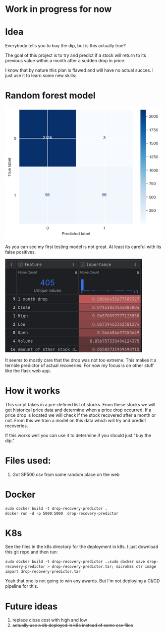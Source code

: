 # Work in progress for now

# Idea
Everybody tells you to buy the dip, but is this actually true?

The goal of this project is to try and predict if a stock will return to its previous value within a month after a sudden drop in price. 

I know that by nature this plan is flawed and will have no actual succes. I just use it to learn some new skills:

# Random forest model
![First_model](./readme/first-model.png "First model")

As you can see my first testing model is not great. At least its careful with its false positives.

![feature-importance](./readme/feature-importances.png "Feature importance")

It seems to mostly care that the drop was not too extreme. This makes it a terrible predictor of actual recoveries. For now my focus is on other stuff like the flask web app.

# How it works 
This script takes in a pre-defined list of stocks. From these stocks we will get historical price data and determine when a price drop occurred. 
If a price drop is located we will check if the stock recovered after a month or not. 
From this we train a model on this data which will try and predict recoveries. 

If this works well you can use it to determine if you should just "buy the dip."

# Files used:
1. Got SP500 csv from some random place on the web

# Docker
```
sudo docker build -t drop-recovery-predictor . 
docker run -d -p 5000:5000  drop-recovery-predictor
```
# K8s
See the files in the k8s directory for the deployment in k8s.
I just download this git repo and then run:
``` 
sudo docker build -t drop-recovery-predictor .;sudo docker save drop-recovery-predictor > drop-recovery-predictor.tar; microk8s ctr image import drop-recovery-predictor.tar
```
Yeah that one is not going to win any awards. But I'm not deploying a CI/CD pipeline for this. 

# Future ideas
1. replace close cost with high and low
2. ~~actually use a db deployed in k8s instead of some csv files~~